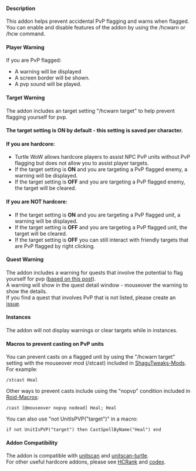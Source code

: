 #### Description
This addon helps prevent accidental PvP flagging and warns when flagged.    
You can enable and disable features of the addon by using the /hcwarn or /hcw command.

#### Player Warning
If you are PvP flagged:
- A warning will be displayed 
- A screen border will be shown.
- A pvp sound will be played.   
#### Target Warning
The addon includes an target setting "/hcwarn target" to help prevent flagging yourself for pvp.   
#### The target setting is ON by default - this setting is saved per character.
#### If you are hardcore:     
- Turtle WoW allows hardcore players to assist NPC PvP units without PvP flagging but does not allow you to assist player targets.   
- If the target setting is **ON** and you are targeting a PvP flagged enemy, a warning will be displayed.
- If the target setting is **OFF** and you are targeting a PvP flagged enemy, the target will be cleared.
#### If you are NOT hardcore:     
- If the target setting is **ON** and you are targeting a PvP flagged unit, a warning will be displayed.      
- If the target setting is **OFF** and you are targeting a PvP flagged unit, the target will be cleared.
- If the target setting is **OFF** you can still interact with friendly targets that are PvP flagged by right clicking.
#### Quest Warning
The addon includes a warning for quests that involve the potential to flag yourself for pvp ([based on this post](https://forum.turtle-wow.org/viewtopic.php?f=37&t=4490)).     
A warning will show in the quest detail window - mouseover the warning to show the details.     
If you find a quest that involves PvP that is not listed, please create an [issue](https://github.com/GryllsAddons/HCWarn/issues).
#### Instances
The addon will not display warnings or clear targets while in instances.
#### Macros to prevent casting on PvP units
You can prevent casts on a flagged unit by using the "/hcwarn target" setting with the mouseover mod (/stcast) included in [ShaguTweaks-Mods](https://github.com/GryllsAddons/ShaguTweaks-Mods). For example:
```
/stcast Heal
```
Other ways to prevent casts include using the "nopvp" condition included in [Roid-Macros](https://github.com/DennisWG/Roid-Macros):
```
/cast [@mouseover nopvp nodead] Heal; Heal
```
You can also use "not UnitIsPVP("target")" in a macro:
```
if not UnitIsPVP("target") then CastSpellByName("Heal") end
```
#### Addon Compatibility
The addon is compatible with [unitscan](https://github.com/shirsig/unitscan-vanilla) and [unitscan-turtle](https://github.com/GryllsAddons/unitscan-turtle).    
For other useful hardcore addons, please see [HCRank](https://github.com/GryllsAddons/HCRank) and [codex](https://github.com/nakda/codex).  
